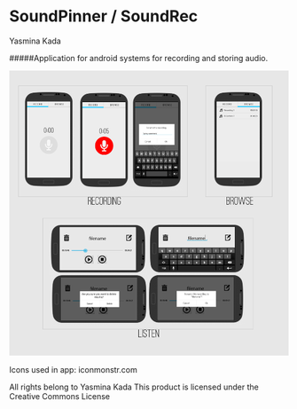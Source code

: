 SoundPinner / SoundRec
===========
Yasmina Kada

#####Application for android systems for recording and storing audio.

![](https://raw.githubusercontent.com/yasminakada/soundpinner/master/doc/mockup-final-mvp-2.png)

Icons used in app: iconmonstr.com

All rights belong to Yasmina Kada
This product is licensed under the Creative Commons License
